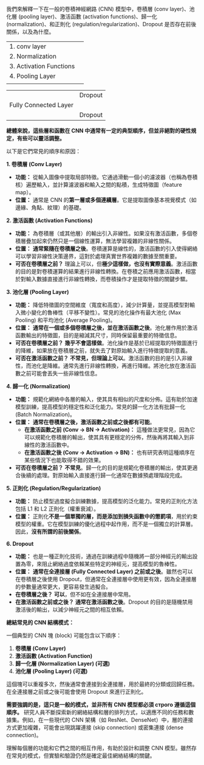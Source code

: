 
我們來解釋一下在一般的卷積神經網路 (CNN) 模型中，卷積層 (conv layer)、池化層 (pooling layer)、激活函數 (activation functions)、歸一化 (normalization)、和正則化 (regulation/regularization)、Dropout 是否存在前後關係，以及為什麼。

|                         |     |
| ----------------------- | --- |
| 1. conv layer           |     |
| 2. Normalization        |     |
| 3. Activation Functions |     |
| 4. Pooling Layer        |     |
|                         |     |

|                       |         |
| --------------------- | ------- |
|                       | Dropout |
| Fully Connected Layer |         |
|                       | Dropout |



**總體來說，這些層和函數在 CNN 中通常有一定的典型順序，但並非絕對的硬性規定，有些可以靈活調整。**

以下是它們常見的順序和原因：

**1. 卷積層 (Conv Layer)**

- **功能：** 從輸入圖像中提取局部特徵。它通過滑動一個小的濾波器（也稱為卷積核）遍歷輸入，並計算濾波器和輸入之間的點積，生成特徵圖（feature map）。
- **位置：** 通常是 CNN 的**第一層或多個連續層**。它是提取圖像基本視覺模式（如邊緣、角點、紋理）的基礎。

**2. 激活函數 (Activation Functions)**

- **功能：** 為卷積層（或其他層）的輸出引入非線性。如果沒有激活函數，多個卷積層疊加起來仍然只是一個線性運算，無法學習複雜的非線性關係。
- **位置：** **通常緊隨在卷積層之後**。卷積運算是線性的，激活函數的引入使得網絡可以學習非線性決策邊界，這對於處理真實世界複雜的數據至關重要。
- **可否在卷積層之前？** 理論上可以，但**極少這樣做，也沒有實際意義**。激活函數的目的是對卷積運算的結果進行非線性轉換。在卷積之前應用激活函數，相當於對輸入數據直接進行非線性轉換，而卷積操作才是提取特徵的關鍵步驟。

**3. 池化層 (Pooling Layer)**

- **功能：** 降低特徵圖的空間維度（寬度和高度），減少計算量，並提高模型對輸入微小變化的魯棒性（平移不變性）。常見的池化操作有最大池化 (Max Pooling) 和平均池化 (Average Pooling)。
- **位置：** **通常在一個或多個卷積層之後，並在激活函數之後**。池化層作用於激活函數輸出的特徵圖，目的是縮減其尺寸，同時保留最重要的特徵信息。
- **可否在卷積層之前？** **幾乎不會這樣做**。池化操作是基於已經提取的特徵圖進行的降維，如果放在卷積層之前，就失去了對原始輸入進行特徵提取的意義。
- **可否在激活函數之前？** **不常見，但理論上可以**。激活函數的目的是引入非線性，而池化是降維。通常先進行非線性轉換，再進行降維。將池化放在激活函數之前可能會丟失一些非線性信息。

**4. 歸一化 (Normalization)**

- **功能：** 規範化網絡中各層的輸入，使其具有相似的尺度和分佈。這有助於加速模型訓練，提高模型的穩定性和泛化能力。常見的歸一化方法有批歸一化 (Batch Normalization)。
- **位置：** **通常在卷積層之後，激活函數之前或之後都有可能**。
    - **在激活函數之前 (Conv -> BN -> Activation)：** 這種做法更常見，因為它可以規範化卷積層的輸出，使其具有更穩定的分佈，然後再將其輸入到非線性的激活函數中。
    - **在激活函數之後 (Conv -> Activation -> BN)：** 也有研究表明這種順序在某些情況下也能取得不錯的效果。
- **可否在卷積層之前？** **不常見**。歸一化的目的是規範化卷積層的輸出，使其更適合後續的處理。對原始輸入直接進行歸一化通常在數據預處理階段完成。

**5. 正則化 (Regulation/Regularization)**

- **功能：** 防止模型過度擬合訓練數據，提高模型的泛化能力。常見的正則化方法包括 L1 和 L2 正則化（權重衰減）。
- **位置：** 正則化**不是一個單獨的層，而是添加到損失函數中的懲罰項**，用於約束模型的權重。它在模型訓練的優化過程中起作用，而不是一個獨立的計算層。因此，**沒有所謂的前後關係**。

**6. Dropout**

- **功能：** 也是一種正則化技術，通過在訓練過程中隨機將一部分神經元的輸出設置為零，來阻止網絡過度依賴某些特定的神經元，提高模型的魯棒性。
- **位置：** **通常在全連接層 (Fully Connected Layer) 之前或之後**。雖然也可以在卷積層之後使用 Dropout，但通常在全連接層中使用更有效，因為全連接層的參數量通常更大，更容易發生過擬合。
- **在卷積層之後？** **可以**，但不如在全連接層中常用。
- **在激活函數之前或之後？** **通常在激活函數之後**。Dropout 的目的是隨機禁用激活後的輸出，以減少神經元之間的相互依賴。

**總結常見的 CNN 結構模式：**

一個典型的 CNN 塊 (block) 可能包含以下順序：

1. **卷積層 (Conv Layer)**
2. **激活函數 (Activation Function)**
3. **歸一化層 (Normalization Layer) (可選)**
4. **池化層 (Pooling Layer) (可選)**

這個塊可以重複多次，然後通常會連接到全連接層，用於最終的分類或回歸任務。在全連接層之前或之後可能會使用 Dropout 來進行正則化。

**需要強調的是，這只是一般的模式，並非所有 CNN 模型都必須 строго 遵循這個順序。** 研究人員不斷探索新的網絡結構和層的排列方式，以適應不同的任務和數據集。例如，在一些現代的 CNN 架構（如 ResNet、DenseNet）中，層的連接方式更加複雜，可能會出現跳躍連接 (skip connection) 或密集連接 (dense connection)。

理解每個層的功能和它們之間的相互作用，有助於設計和調整 CNN 模型。雖然存在常見的模式，但實驗和驗證仍然是確定最佳網絡結構的關鍵。